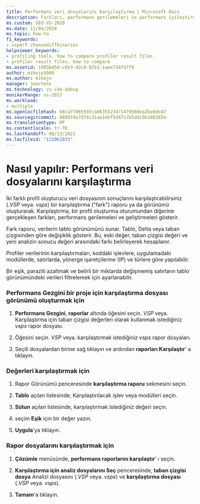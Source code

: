 ```yaml
---
title: Performans veri dosyalarını karşılaştırma | Microsoft Docs
description: Farkları, performans gerilemeleri ve performans iyileştirmeleri bulmak için iki farklı profil oluşturucu veri dosyası (. vsp veya. vsps) sonuçlarının nasıl karşılaştırılacağını öğrenin.
ms.custom: SEO-VS-2020
ms.date: 11/04/2016
ms.topic: how-to
f1_keywords:
- vsperf.choosediffbinaries
helpviewer_keywords:
- profiling tools, how to compare profiler result files
- profiler result files, how to compare
ms.assetid: 1905b45d-c6b3-43c8-87b1-1aee734f37f9
author: mikejo5000
ms.author: mikejo
manager: jmartens
ms.technology: vs-ide-debug
monikerRange: vs-2017
ms.workload:
- multiple
ms.openlocfilehash: 68ca77065935ca0635523471479988ea2ba9de47
ms.sourcegitcommit: 68897da7d74c31ae1ebf5d47c7b5ddc9b108265b
ms.translationtype: MT
ms.contentlocale: tr-TR
ms.lasthandoff: 08/13/2021
ms.locfileid: "122061031"
---
```

# <a name="how-to-compare-performance-data-files"></a>Nasıl yapılır: Performans veri dosyalarını karşılaştırma
İki farklı profil oluşturucu veri dosyasının sonuçlarını karşılaştırabilirsiniz (.*VSP* veya. *vsps*) bir karşılaştırma ("fark") raporu ya da görünümü oluşturarak. Karşılaştırma, bir profil oluşturma oturumundan diğerine gerçekleşen farkları, performans gerilemeleri ve geliştirmeleri gösterir.

 Fark raporu, verilerin tablo görünümünü sunar. Tablo, Delta veya taban çizgisinden göre değişiklik gösterir. Bu, eski değer, taban çizgisi değeri ve yeni analizin sonucu değeri arasındaki farkı belirleyerek hesaplanır.

 Profiler verilerinin karşılaştırmaları, koddaki işlevlere, uygulamadaki modüllerde, satırlarda, yönerge işaretçilerine (IP) ve türlere göre yapılabilir.

 Bir eşik, paraziti azaltmak ve belirli bir miktarda değişmemiş satırların tablo görünümündeki verileri filtrelemek için ayarlanabilir.

### <a name="to-create-comparison-file-view-for-a-project-in-performance-explorer"></a>Performans Gezgini bir proje için karşılaştırma dosyası görünümü oluşturmak için

1. **Performans Gezgini**, **raporlar** altında öğesini seçin. *VSP* veya. Karşılaştırma için taban çizgisi değerleri olarak kullanmak istediğiniz *vsps* rapor dosyası.

2. Öğesini seçin. *VSP* veya. karşılaştırmak istediğiniz *vsps* rapor dosyaları.

3. Seçili dosyalardan birine sağ tıklayın ve ardından **raporları Karşılaştır**' a tıklayın.

### <a name="to-compare-values"></a>Değerleri karşılaştırmak için

1. Rapor Görünümü penceresinde **karşılaştırma raporu** sekmesini seçin.

2. **Tablo** açılan listesinde, Karşılaştırılacak işlev veya modülleri seçin.

3. **Sütun** açılan listesinde, karşılaştırmak istediğiniz değeri seçin.

4. seçim **Eşik** için bir değer yazın.

5. **Uygula**’ya tıklayın.

### <a name="to-compare-report-files"></a>Rapor dosyalarını karşılaştırmak için

1. **Çözümle** menüsünde, **performans raporlarını karşılaştır**' ı seçin.

2. **Karşılaştırma için analiz dosyalarını Seç** penceresinde, **taban çizgisi dosya** Analizi dosyasını (.*VSP* veya. *vsps*) ve **karşılaştırma dosyası** (.*VSP* veya. *vsps*).

3. **Tamam**'a tıklayın.
